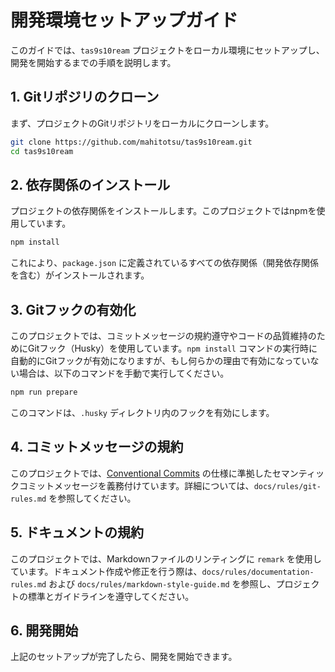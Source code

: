 # 開発環境セットアップガイド

このガイドでは、`tas9s10ream`
プロジェクトをローカル環境にセットアップし、開発を開始するまでの手順を説明します。

## 1. Gitリポジリのクローン

まず、プロジェクトのGitリポジトリをローカルにクローンします。

```bash
git clone https://github.com/mahitotsu/tas9s10ream.git
cd tas9s10ream
```

## 2. 依存関係のインストール

プロジェクトの依存関係をインストールします。このプロジェクトではnpmを使用しています。

```bash
npm install
```

これにより、`package.json`
に定義されているすべての依存関係（開発依存関係を含む）がインストールされます。

## 3. Gitフックの有効化

このプロジェクトでは、コミットメッセージの規約遵守やコードの品質維持のためにGitフック（Husky）を使用しています。`npm install`
コマンドの実行時に自動的にGitフックが有効になりますが、もし何らかの理由で有効になっていない場合は、以下のコマンドを手動で実行してください。

```bash
npm run prepare
```

このコマンドは、`.husky` ディレクトリ内のフックを有効にします。

## 4. コミットメッセージの規約

このプロジェクトでは、[Conventional Commits](https://www.conventionalcommits.org/en/v1.0.0/)
の仕様に準拠したセマンティックコミットメッセージを義務付けています。詳細については、`docs/rules/git-rules.md`
を参照してください。

## 5. ドキュメントの規約

このプロジェクトでは、Markdownファイルのリンティングに `remark`
を使用しています。ドキュメント作成や修正を行う際は、`docs/rules/documentation-rules.md`
および `docs/rules/markdown-style-guide.md`
を参照し、プロジェクトの標準とガイドラインを遵守してください。

## 6. 開発開始

上記のセットアップが完了したら、開発を開始できます。
